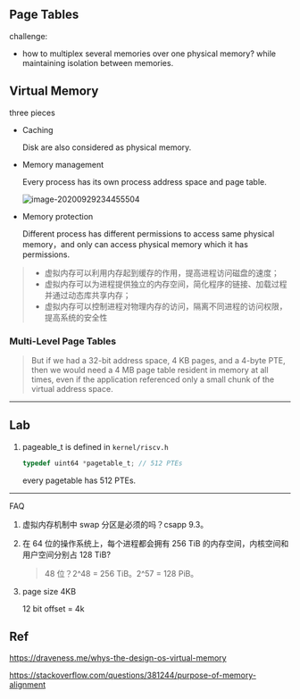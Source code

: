 ## Page Tables

challenge:

- how to multiplex several memories over one physical memory?
  while maintaining isolation between memories.

## Virtual Memory

three pieces

- Caching

  Disk are also considered as physical memory.

- Memory management

  Every process has its own process address space and page table.

  ![image-20200929234455504](https://i.loli.net/2020/09/29/zUkqTQoWCj1D8hI.png)

- Memory protection

  Different process has different permissions to access same physical memory，and only can access physical memory which it has permissions.

> - 虚拟内存可以利用内存起到缓存的作用，提高进程访问磁盘的速度；
> - 虚拟内存可以为进程提供独立的内存空间，简化程序的链接、加载过程并通过动态库共享内存；
> - 虚拟内存可以控制进程对物理内存的访问，隔离不同进程的访问权限，提高系统的安全性

### Multi-Level Page Tables

> But if we had a 32-bit address space, 4 KB pages, and a 4-byte PTE, then we would need a 4 MB page table resident in memory at all times, even if the application referenced only a small chunk of the virtual address space.

----------

## Lab

1. pageable_t is defined in `kernel/riscv.h`

   ```c
   typedef uint64 *pagetable_t; // 512 PTEs
   ```

   every pagetable has 512 PTEs.

-----

FAQ

1. 虚拟内存机制中 swap 分区是必须的吗？csapp 9.3。

2. 在 64 位的操作系统上，每个进程都会拥有 256 TiB 的内存空间，内核空间和用户空间分别占 128 TiB?

   >  48 位？2^48 = 256 TiB。2^57 = 128 PiB。

3. page size 4KB

   12 bit offset = 4k

## Ref

https://draveness.me/whys-the-design-os-virtual-memory

https://stackoverflow.com/questions/381244/purpose-of-memory-alignment